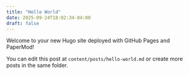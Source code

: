 ```yaml
---
title: "Hello World"
date: 2025-09-24T18:02:34-04:00
draft: false
---
```


Welcome to your new Hugo site deployed with GitHub Pages and PaperMod!

You can edit this post at `content/posts/hello-world.md` or create more posts in the same folder.


